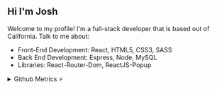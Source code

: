 ## Hi I'm Josh

Welcome to my profile! I'm a full-stack developer that is based out of California. Talk to me about: 
* Front-End Development: React, HTML5, CSS3, SASS
* Back End Development: Express, Node, MySQL
* Libraries: React-Router-Dom, ReactJS-Popup

<p align="center">
  <a href="https://skillicons.dev/%22%3E
    <img src="https://skillicons.dev/icons?i=react,redux,html,css,sass,js,nodejs,express,mysql,git,figma" />
  </a>
</p>

<details>
<summary>Github Metrics ⚡</summary>

<p align="center">
    <img src="/github-metrics.svg" />
</p>
</details>
